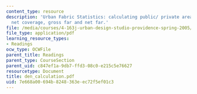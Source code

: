 ```yaml
---
content_type: resource
description: 'Urban Fabric Statistics: calculating public/ private area, gross coverage,
  net coverage, gross far and net far.'
file: /media/courses/4-163j-urban-design-studio-providence-spring-2005/7e668a00694b8248363eec72f5ef01c3_den_calculation.pdf
file_type: application/pdf
learning_resource_types:
- Readings
ocw_type: OCWFile
parent_title: Readings
parent_type: CourseSection
parent_uid: c847ef1a-9db7-ffd3-08c0-e215c5e76627
resourcetype: Document
title: den_calculation.pdf
uid: 7e668a00-694b-8248-363e-ec72f5ef01c3
---
```

